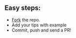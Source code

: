 ## Easy steps:

* [Fork](https://github.com/codeStroke/Mongo-Example/) the repo.
* Add your tips with example
* Commit, push and send a PR!